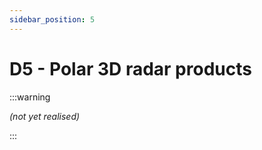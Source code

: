 ```yaml
---
sidebar_position: 5
---
```

<!-- @NOSPELL@ -->

# D5 - Polar 3D radar products

:::warning

*(not yet realised)*

:::